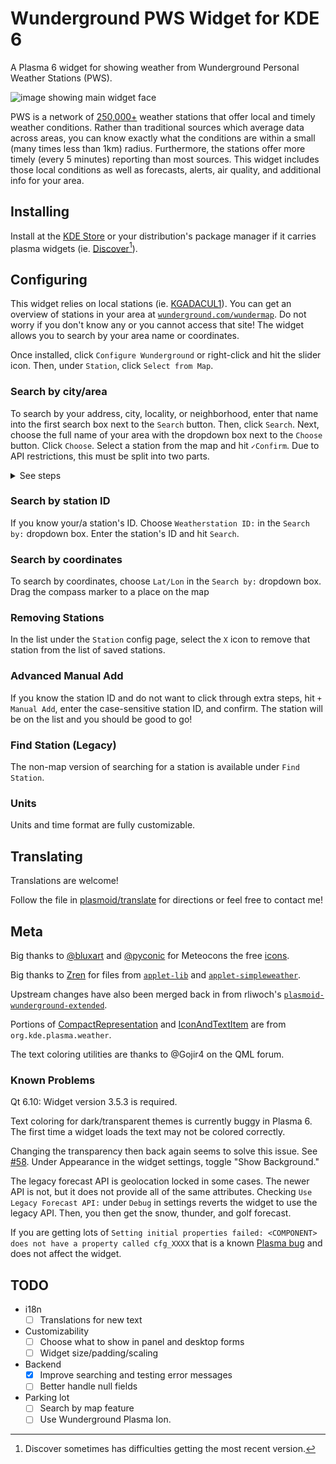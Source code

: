 # Wunderground PWS Widget for KDE 6

A Plasma 6 widget for showing weather from Wunderground Personal Weather Stations (PWS).

![image showing main widget face](./examples/main.png)

PWS is a network of [250,000+](https://www.wunderground.com/pws/overview) weather stations that offer local and timely weather conditions. Rather than traditional sources which average data across areas, you can know exactly what the conditions are within a small (many times less than 1km) radius. Furthermore, the stations offer more timely (every 5 minutes) reporting than most sources. This widget includes those local conditions as well as forecasts, alerts, air quality, and additional info for your area.

## Installing

Install at the [KDE Store](https://store.kde.org/p/2135799) or your distribution's package manager if it carries plasma widgets (ie. [Discover](https://apps.kde.org/discover/)[^1]).

## Configuring

This widget relies on local stations (ie. [KGADACUL1](https://www.wunderground.com/dashboard/pws/KGADACUL1)). You can get an overview of stations in your area at [`wunderground.com/wundermap`](https://wunderground.com/wundermap). Do not worry if you don't know any or you cannot access that site! The widget allows you to search by your area name or coordinates.

Once installed, click `Configure Wunderground` or right-click and hit the slider icon. Then, under `Station`, click `Select from Map`.

### Search by city/area

To search by your address, city, locality, or neighborhood, enter that name into the first search box next to the `Search` button. Then, click `Search`. Next, choose the full name of your area with the dropdown box next to the `Choose` button. Click `Choose`. Select a station from the map and hit `✓Confirm`. Due to API restrictions, this must be split into two parts.

<details>
  <summary>See steps</summary>

  #### Step 1

  Type the area name into the red search bar and click `Search`.

  ![step 1 image](./examples/step1.png)

  #### Step 2

  That search has populated the green dropdown box with matches for that area name. Select the correct one and the click `Choose`.

  ![step 2 image](./examples/step2.png)

  #### Step 3

  ![step 3 image](./examples/step3.png)

  Select any station icon to choose that station. To ensure reliability, hit `Test Station` to see the health of the selected station.
</details>

### Search by station ID

If you know your/a station's ID. Choose `Weatherstation ID:` in the `Search by:` dropdown box. Enter the station's ID and hit `Search`.

### Search by coordinates

To search by coordinates, choose `Lat/Lon` in the `Search by:` dropdown box. Drag the compass marker to a place on the map 



### Removing Stations

In the list under the `Station` config page, select the `X` icon to remove that station from the list of saved stations.

### Advanced Manual Add

If you know the station ID and do not want to click through extra steps, hit `+ Manual Add`, enter the case-sensitive station ID, and confirm. The station will be on the list and you should be good to go!

### Find Station (Legacy)

The non-map version of searching for a station is available under `Find Station`.

### Units

Units and time format are fully customizable.

## Translating

Translations are welcome!

Follow the file in [plasmoid/translate](./plasmoid/translate) for directions or feel free to contact me!

## Meta

Big thanks to [@bluxart](https://x.com/bluxart) and [@pyconic](https://x.com/pyconic) for Meteocons the free [icons](https://www.alessioatzeni.com/meteocons/).

Big thanks to [Zren](https://github.com/Zren) for files from [`applet-lib`](https://github.com/Zren/plasma-applet-lib/) and [`applet-simpleweather`](https://github.com/Zren/plasma-applet-simpleweather/).

Upstream changes have also been merged back in from rliwoch's [`plasmoid-wunderground-extended`](https://github.com/rliwoch/plasmoid-wunderground-extended).

Portions of [CompactRepresentation](./plasmoid/contents/ui/CompactRepresentation.qml) and [IconAndTextItem](./plasmoid/contents/ui/IconAndTextItem.qml) are from `org.kde.plasma.weather`.

The text coloring utilities are thanks to @Gojir4 on the QML forum.

### Known Problems

Qt 6.10: Widget version 3.5.3 is required.

Text coloring for dark/transparent themes is currently buggy in Plasma 6. The first time a widget loads the text may not be colored correctly.

Changing the transparency then back again seems to solve this issue. See [#58](https://github.com/k-donn/plasmoid-wunderground/issues/58).
Under Appearance in the widget settings, toggle "Show Background."

The legacy forecast API is geolocation locked in some cases. The newer API is not, but it does not provide all of the same attributes. Checking `Use Legacy Forecast API:` under `Debug` in settings reverts the widget to use the legacy API. Then, you then get the snow, thunder, and golf forecast.

If you are getting lots of `Setting initial properties failed: <COMPONENT> does not have a property called cfg_XXXX` that is a known [Plasma bug](https://bugs.kde.org/show_bug.cgi?id=494417) and does not affect the widget.

## TODO

- i18n
  -   [ ] Translations for new text
- Customizability
  -   [ ] Choose what to show in panel and desktop forms
  -   [ ] Widget size/padding/scaling
- Backend
  -   [x] Improve searching and testing error messages
  -   [ ] Better handle null fields
- Parking lot
  -   [ ] Search by map feature
  -   [ ] Use Wunderground Plasma Ion.

[^1]: Discover sometimes has difficulties getting the most recent version.
